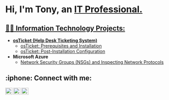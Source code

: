 <h1>Hi, I'm Tony, an <a href="https://www.linkedin.com/in/tc4815/">IT Professional.</h1>

<h2>👨‍💻 Information Technology Projects:</h2>

- <b>osTicket (Help Desk Ticketing System)</b>
  - [osTicket: Prerequisites and Installation](https://github.com/tc4815/osticket-prereqs)
  - [osTicket: Post-Installation Configuration](https://github.com/tc4815/post-install-config)
- <b>Microsoft Azure</b>
  - [Network Security Groups (NSGs) and Inspecting Network Protocols](https://github.com/tc4815/azure-network-protocols)

<h2> :iphone: Connect with me:</h2>


[<img align="left" alt="Tony | LinkedIn" width="22px" src="https://cdn.jsdelivr.net/npm/simple-icons@v3/icons/linkedin.svg" />][linkedin]
[<img align="left" alt="Tony | Instagram" width="22px" src="https://cdn.jsdelivr.net/npm/simple-icons@v3/icons/instagram.svg" />][instagram]
<img align="left" alt="Tony | Drive" width="22px" src="https://cdn.jsdelivr.net/npm/simple-icons@3.13.0/icons/googledrive.svg" /> 


[instagram]: https://www.instagram.com/_t_craig/?hl=en
[linkedin]: https://linkedin.com/in/tc4815
